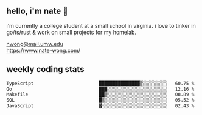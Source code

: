 ## hello, i'm nate 👋
i'm currently a college student at a small school in virginia. i love to tinker in go/ts/rust & work on small projects for my homelab.

nwong@mail.umw.edu <br/>
https://www.nate-wong.com/

## weekly coding stats
<!--START_SECTION:waka-->

```txt
TypeScript                        ███████████████▒░░░░░░░░░   60.75 %
Go                                ███░░░░░░░░░░░░░░░░░░░░░░   12.16 %
Makefile                          ██▒░░░░░░░░░░░░░░░░░░░░░░   08.89 %
SQL                               █▒░░░░░░░░░░░░░░░░░░░░░░░   05.52 %
JavaScript                        ▓░░░░░░░░░░░░░░░░░░░░░░░░   02.43 %
```

<!--END_SECTION:waka-->
